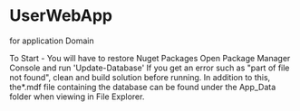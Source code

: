 # UserWebApp
for application Domain

To Start -
You will have to restore Nuget Packages
Open Package Manager Console and run 'Update-Database'
If you get an error such as "part of file not found", clean and build solution before running. 
In addition to this, the*.mdf file containing the database can be found under the App_Data folder when viewing in File Explorer.

